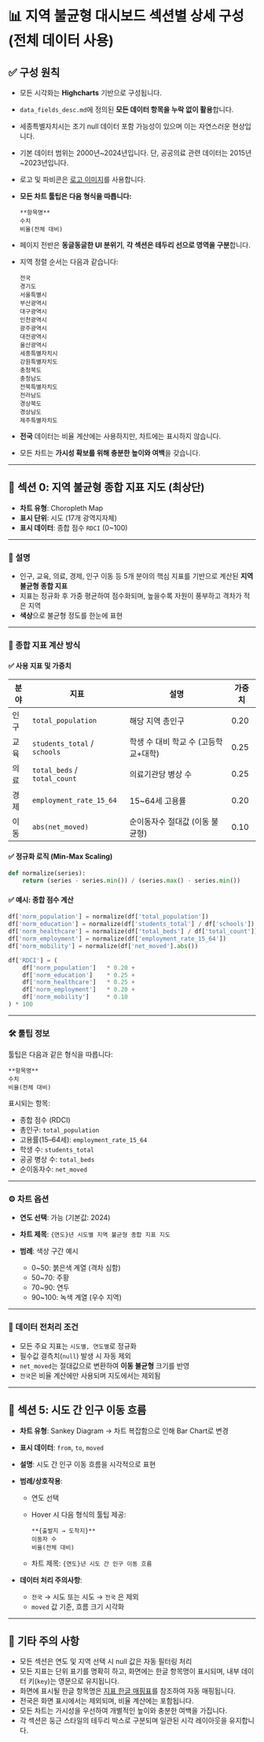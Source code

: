 # 📊 지역 불균형 대시보드 섹션별 상세 구성 (전체 데이터 사용)

## ✅ 구성 원칙

-   모든 시각화는 **Highcharts** 기반으로 구성됩니다.
-   `data_fields_desc.md`에 정의된 **모든 데이터 항목을 누락 없이 활용**합니다.
-   세종특별자치시는 초기 null 데이터 포함 가능성이 있으며 이는 자연스러운 현상입니다.
-   기본 데이터 범위는 2000년~2024년입니다. 단, 공공의료 관련 데이터는 2015년~2023년입니다.
-   로고 및 파비콘은 [로고 이미지](../logo.png)를 사용합니다.
-   **모든 차트 툴팁은 다음 형식을 따릅니다:**

    ```
    **항목명**
    수치
    비율(전체 대비)
    ```

-   페이지 전반은 **동글동글한 UI 분위기**, **각 섹션은 테두리 선으로 영역을 구분**합니다.
-   지역 정렬 순서는 다음과 같습니다:

    ```
    전국
    경기도
    서울특별시
    부산광역시
    대구광역시
    인천광역시
    광주광역시
    대전광역시
    울산광역시
    세종특별자치시
    강원특별자치도
    충청북도
    충청남도
    전북특별자치도
    전라남도
    경상북도
    경상남도
    제주특별자치도
    ```

-   **전국** 데이터는 비율 계산에는 사용하지만, 차트에는 표시하지 않습니다.
-   모든 차트는 **가시성 확보를 위해 충분한 높이와 여백**을 갖습니다.

---

## 🔹 섹션 0: 지역 불균형 종합 지표 지도 (최상단)

-   **차트 유형**: Choropleth Map
-   **표시 단위**: 시도 (17개 광역지자체)
-   **표시 데이터**: 종합 점수 `RDCI` (0\~100)

---

### 📌 설명

-   인구, 교육, 의료, 경제, 인구 이동 등 5개 분야의 핵심 지표를 기반으로 계산된 **지역 불균형 종합 지표**
-   지표는 정규화 후 가중 평균하여 점수화되며, 높을수록 자원이 풍부하고 격차가 적은 지역
-   **색상**으로 불균형 정도를 한눈에 표현

---

### 🧮 종합 지표 계산 방식

#### ✅ 사용 지표 및 가중치

| 분야 | 지표                         | 설명                                 | 가중치 |
| ---- | ---------------------------- | ------------------------------------ | ------ |
| 인구 | `total_population`           | 해당 지역 총인구                     | 0.20   |
| 교육 | `students_total` / `schools` | 학생 수 대비 학교 수 (고등학교+대학) | 0.25   |
| 의료 | `total_beds` / `total_count` | 의료기관당 병상 수                   | 0.25   |
| 경제 | `employment_rate_15_64`      | 15\~64세 고용률                      | 0.20   |
| 이동 | `abs(net_moved)`             | 순이동자수 절대값 (이동 불균형)      | 0.10   |

#### ✅ 정규화 로직 (Min-Max Scaling)

```python
def normalize(series):
    return (series - series.min()) / (series.max() - series.min())
```

#### ✅ 예시: 종합 점수 계산

```python
df['norm_population'] = normalize(df['total_population'])
df['norm_education'] = normalize(df['students_total'] / df['schools'])
df['norm_healthcare'] = normalize(df['total_beds'] / df['total_count'])
df['norm_employment'] = normalize(df['employment_rate_15_64'])
df['norm_mobility'] = normalize(df['net_moved'].abs())

df['RDCI'] = (
    df['norm_population']   * 0.20 +
    df['norm_education']    * 0.25 +
    df['norm_healthcare']   * 0.25 +
    df['norm_employment']   * 0.20 +
    df['norm_mobility']     * 0.10
) * 100
```

---

### 🛠 툴팁 정보

툴팁은 다음과 같은 형식을 따릅니다:

```
**항목명**
수치
비율(전체 대비)
```

표시되는 항목:

-   종합 점수 (RDCI)
-   총인구: `total_population`
-   고용률(15–64세): `employment_rate_15_64`
-   학생 수: `students_total`
-   공공 병상 수: `total_beds`
-   순이동자수: `net_moved`

---

### ⚙️ 차트 옵션

-   **연도 선택**: 가능 (기본값: 2024)
-   **차트 제목**: `{연도}년 시도별 지역 불균형 종합 지표 지도`
-   **범례**: 색상 구간 예시

    -   0\~50: 붉은색 계열 (격차 심함)
    -   50\~70: 주황
    -   70\~90: 연두
    -   90\~100: 녹색 계열 (우수 지역)

---

### 🧹 데이터 전처리 조건

-   모든 주요 지표는 `시도별, 연도별`로 정규화
-   필수값 결측치(`null`) 발생 시 자동 제외
-   `net_moved`는 절대값으로 변환하여 **이동 불균형** 크기를 반영
-   `전국`은 비율 계산에만 사용되며 지도에서는 제외됨

---

## 🔹 섹션 5: 시도 간 인구 이동 흐름

-   **차트 유형**: Sankey Diagram -> 차트 복잡함으로 인해 Bar Chart로 변경
-   **표시 데이터**: `from`, `to`, `moved`
-   **설명**: 시도 간 인구 이동 흐름을 시각적으로 표현
-   **범례/상호작용**:

    -   연도 선택
    -   Hover 시 다음 형식의 툴팁 제공:

        ```
        **{출발지 → 도착지}**
        이동자 수
        비율(전체 대비)
        ```

    -   차트 제목: `{연도}년 시도 간 인구 이동 흐름`

-   **데이터 처리 주의사항**:

    -   `전국` → 시도 또는 시도 → `전국` 은 제외
    -   `moved` 값 기준, 흐름 크기 시각화

---

## 📝 기타 주의 사항

-   모든 섹션은 연도 및 지역 선택 시 null 값은 자동 필터링 처리
-   모든 지표는 단위 표기를 명확히 하고, 화면에는 한글 항목명이 표시되며, 내부 데이터 키(`key`)는 영문으로 유지됩니다.
-   화면에 표시될 한글 항목명은 [지표 한글 매핑표](region-insight_label_map.md)를 참조하여 자동 매핑됩니다.
-   전국은 화면 표시에서는 제외되며, 비율 계산에는 포함됩니다.
-   모든 차트는 가시성을 우선하여 개별적인 높이와 충분한 여백을 가집니다.
-   각 섹션은 둥근 스타일의 테두리 박스로 구분되며 일관된 시각 레이아웃을 유지합니다.
